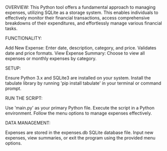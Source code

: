 OVERVIEW:
This Python tool offers a fundamental approach to managing expenses, utilizing SQLite as a storage system. 
This enables individuals to effectively monitor their financial transactions, access comprehensive breakdowns of their expenditures, and effortlessly manage various financial tasks.

FUNCTIONALITY:

Add New Expense: Enter date, description, category, and price. Validates date and price formats.
View Expense Summary: Choose to view all expenses or monthly expenses by category.

SETUP:

Ensure Python 3.x and SQLite3 are installed on your system.
Install the tabulate library by running 'pip install tabulate' in your terminal or command prompt.

RUN THE SCRIPT:

Use 'main.py' as your primary Python file.
Execute the script in a Python environment.
Follow the menu options to manage expenses effectively.

DATA MANAGEMENT:

Expenses are stored in the expenses.db SQLite database file.
Input new expenses, view summaries, or exit the program using the provided menu options.
